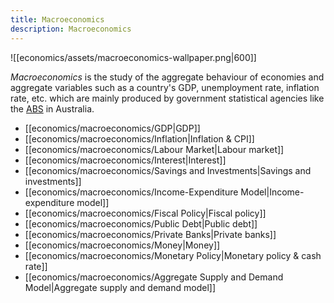 ```yaml
---
title: Macroeconomics
description: Macroeconomics
---
```


![[economics/assets/macroeconomics-wallpaper.png|600]]

*Macroeconomics* is the study of the aggregate behaviour of economies and aggregate variables such as a country's GDP, unemployment rate, inflation rate, etc. which are mainly produced by government statistical agencies like the [ABS](https://www.abs.gov.au/) in Australia.

- [[economics/macroeconomics/GDP|GDP]]
- [[economics/macroeconomics/Inflation|Inflation & CPI]]
- [[economics/macroeconomics/Labour Market|Labour market]]
- [[economics/macroeconomics/Interest|Interest]]
- [[economics/macroeconomics/Savings and Investments|Savings and investments]]
- [[economics/macroeconomics/Income-Expenditure Model|Income-expenditure model]]
- [[economics/macroeconomics/Fiscal Policy|Fiscal policy]]
- [[economics/macroeconomics/Public Debt|Public debt]]
- [[economics/macroeconomics/Private Banks|Private banks]]
- [[economics/macroeconomics/Money|Money]]
- [[economics/macroeconomics/Monetary Policy|Monetary policy & cash rate]]
- [[economics/macroeconomics/Aggregate Supply and Demand Model|Aggregate supply and demand model]]
